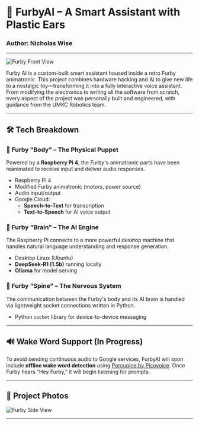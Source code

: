 # 🧠 FurbyAI – A Smart Assistant with Plastic Ears

### Author: Nicholas Wise  

---

![Furby Front View](https://github.com/user-attachments/assets/040fdc10-15df-4a84-9111-e49f46fd94e7)

Furby AI is a custom-built smart assistant housed inside a retro Furby animatronic. This project combines hardware hacking and AI to give new life to a nostalgic toy—transforming it into a fully interactive voice assistant. From modifying the electronics to writing all the software from scratch, every aspect of the project was personally built and engineered, with guidance from the UMKC Robotics team.

---

## 🛠️ Tech Breakdown

### 🧸 Furby "Body" – The Physical Puppet
Powered by a **Raspberry Pi 4**, the Furby's animatronic parts have been reanimated to receive input and deliver audio responses.

- Raspberry Pi 4
- Modified Furby animatronic (motors, power source)
- Audio input/output
- Google Cloud:
  - **Speech-to-Text** for transcription
  - **Text-to-Speech** for AI voice output

### 🧠 Furby "Brain" – The AI Engine
The Raspberry Pi connects to a more powerful desktop machine that handles natural language understanding and response generation.

- Desktop Linux (Ubuntu)
- **DeepSeek-R1 (1.5b)** running locally
- **Ollama** for model serving

### 🔗 Furby "Spine" – The Nervous System
The communication between the Furby's body and its AI brain is handled via lightweight socket connections written in Python.

- Python `socket` library for device-to-device messaging

---

## 🔊 Wake Word Support (In Progress)
To avoid sending continuous audio to Google services, FurbyAI will soon include **offline wake word detection** using [Porcupine by Picovoice](https://picovoice.ai/platform/porcupine/). Once Furby hears “Hey Furby,” it will begin listening for prompts.

---

## 📸 Project Photos
![Furby Side View](https://github.com/user-attachments/assets/75d70d56-7885-410f-8e29-a12befb23476)

---
